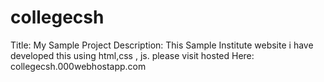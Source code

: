 # collegecsh
Title: My Sample Project 
Description: This Sample Institute website i have developed this using html,css , js.
please visit hosted Here: collegecsh.000webhostapp.com

